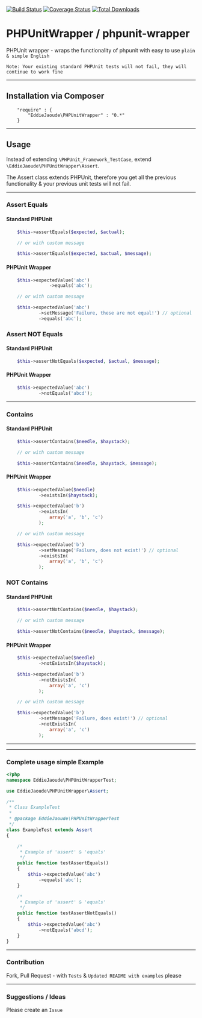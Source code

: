 [![Build Status](https://travis-ci.org/eddiejaoude/phpunit-wrapper.png)](https://travis-ci.org/eddiejaoude/phpunit-wrapper)
[![Coverage Status](https://coveralls.io/repos/eddiejaoude/phpunit-wrapper/badge.png?branch=master)](https://coveralls.io/r/eddiejaoude/phpunit-wrapper?branch=master)
[![Total Downloads](https://poser.pugx.org/eddiejaoude/phpunit-wrapper/downloads.png)](https://packagist.org/packages/eddiejaoude/phpunit-wrapper)


# PHPUnitWrapper / phpunit-wrapper

PHPUnit wrapper - wraps the functionality of phpunit with easy to use `plain & simple English`

`Note: Your existing standard PHPUnit tests will not fail, they will continue to work fine`

---

## Installation via Composer
```
    "require" : {
        "EddieJaoude\PHPUnitWrapper" : "0.*"
    }
```

---

## Usage

Instead of extending `\PHPUnit_Framework_TestCase`, extend `\EddieJaoude\PHPUnitWrapper\Assert`.

The Assert class extends PHPUnit, therefore you get all the previous functionality & your previous unit tests will not fail.

---

### Assert Equals

#### Standard PHPUnit
```PHP
    $this->assertEquals($expected, $actual);

    // or with custom message

    $this->assertEquals($expected, $actual, $message);
```

#### PHPUnit Wrapper
```PHP
    $this->expectedValue('abc')
                ->equals('abc');

    // or with custom message

    $this->expectedValue('abc')
            ->setMessage('Failure, these are not equal!') // optional
            ->equals('abc');
```

### Assert NOT Equals

#### Standard PHPUnit
```PHP
    $this->assertNotEquals($expected, $actual, $message);
```

#### PHPUnit Wrapper
```PHP
    $this->expectedValue('abc')
            ->notEquals('abcd');
```

---

### Contains

#### Standard PHPUnit
```PHP
    $this->assertContains($needle, $haystack);

    // or with custom message

    $this->assertContains($needle, $haystack, $message);
```

#### PHPUnit Wrapper
```PHP
    $this->expectedValue($needle)
            ->existsIn($haystack);

    $this->expectedValue('b')
            ->existsIn(
                array('a', 'b', 'c')
            );

    // or with custom message

    $this->expectedValue('b')
            ->setMessage('Failure, does not exist!') // optional
            ->existsIn(
                array('a', 'b', 'c')
            );
```

### NOT Contains

#### Standard PHPUnit
```PHP
    $this->assertNotContains($needle, $haystack);

    // or with custom message

    $this->assertNotContains($needle, $haystack, $message);
```

#### PHPUnit Wrapper
```PHP
    $this->expectedValue($needle)
            ->notExistsIn($haystack);

    $this->expectedValue('b')
            ->notExistsIn(
                array('a', 'c')
            );

    // or with custom message

    $this->expectedValue('b')
            ->setMessage('Failure, does exist!') // optional
            ->notExistsIn(
                array('a', 'c')
            );
```

---



---

### Complete usage simple Example

```PHP
<?php
namespace EddieJaoude\PHPUnitWrapperTest;

use EddieJaoude\PHPUnitWrapper\Assert;

/**
 * Class ExampleTest
 *
 * @package EddieJaoude\PHPUnitWrapperTest
 */
class ExampleTest extends Assert
{

    /*
     * Example of 'assert' & 'equals'
     */
    public function testAssertEquals()
    {
        $this->expectedValue('abc')
            ->equals('abc');
    }

    /*
     * Example of 'assert' & 'equals'
     */
    public function testAssertNotEquals()
    {
        $this->expectedValue('abc')
            ->notEquals('abcd');
    }
}

```

---

### Contribution

Fork, Pull Request - with `Tests` & `Updated README with examples` please

---

### Suggestions / Ideas

Please create an `Issue`


